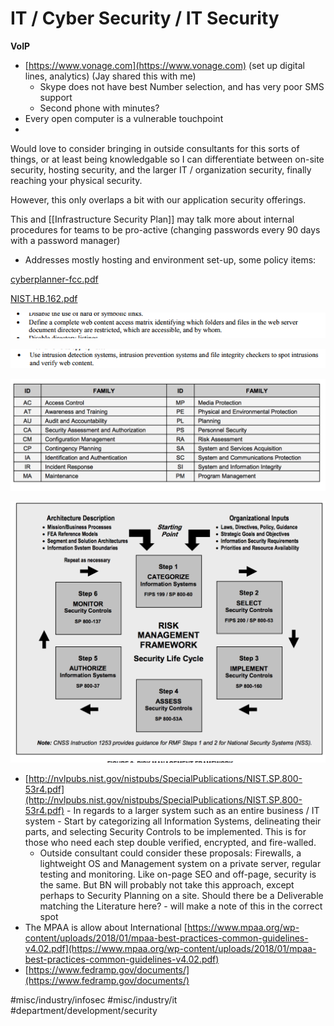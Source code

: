 # IT / Cyber Security / IT Security
**VoIP**
* [https://www.vonage.com](https://www.vonage.com) (set up digital lines, analytics) (Jay shared this with me)
	* Skype does not have best Number selection, and has very poor SMS support
	* Second phone with minutes?
* Every open computer is a vulnerable touchpoint
* 

Would love to consider bringing in outside consultants for this sorts of things, or at least being knowledgable so I can differentiate between on-site security, hosting security, and the larger IT / organization security, finally reaching your physical security.

However, this only overlaps a bit with our application security offerings.

This and  [[Infrastructure Security Plan]] may talk more about internal procedures for teams to be pro-active (changing passwords every 90 days with a password manager)

* Addresses mostly hosting and environment set-up, some policy items:

<a href='IT%20%20Cyber%20Security%20%20IT%20Security/cyberplanner-fcc.pdf'>cyberplanner-fcc.pdf</a>

<a href='IT%20%20Cyber%20Security%20%20IT%20Security/NIST.HB.162.pdf'>NIST.HB.162.pdf</a>

![](IT%20%20Cyber%20Security%20%20IT%20Security/Screen%20Shot%202018-01-19%20at%2010.48.19%20AM.png)

![](IT%20%20Cyber%20Security%20%20IT%20Security/Screen%20Shot%202018-01-19%20at%2010.47.56%20AM.png)

![](IT%20%20Cyber%20Security%20%20IT%20Security/Screen%20Shot%202018-01-20%20at%202.50.40%20PM.png)

![](IT%20%20Cyber%20Security%20%20IT%20Security/Screen%20Shot%202018-01-20%20at%202.50.35%20PM.png)

* [http://nvlpubs.nist.gov/nistpubs/SpecialPublications/NIST.SP.800-53r4.pdf](http://nvlpubs.nist.gov/nistpubs/SpecialPublications/NIST.SP.800-53r4.pdf) - In regards to a larger system such as an entire business / IT system - Start by categorizing all Information Systems, delineating their parts, and selecting Security Controls to be implemented. This is for those who need each step double verified, encrypted, and fire-walled.
	* Outside consultant could consider these proposals: Firewalls, a lightweight OS and Management system on a private server, regular testing and monitoring. Like on-page SEO and off-page, security is the same. But BN will probably not take this approach, except perhaps to Security Planning on a site. Should there be a Deliverable matching the Literature here? - will make a note of this in the correct spot
* The MPAA is allow about International [https://www.mpaa.org/wp-content/uploads/2018/01/mpaa-best-practices-common-guidelines-v4.02.pdf](https://www.mpaa.org/wp-content/uploads/2018/01/mpaa-best-practices-common-guidelines-v4.02.pdf)
* [https://www.fedramp.gov/documents/](https://www.fedramp.gov/documents/)


#misc/industry/infosec
#misc/industry/it
#department/development/security